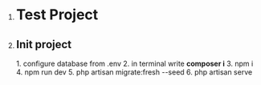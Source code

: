 1. <h1>Test Project</h1>
2. <h2>Init project </h2>
    1. configure database from .env
    2. in terminal write  <b>composer i</b>
    3. npm i
    4. npm run dev
    5. php artisan migrate:fresh --seed
    6. php artisan serve
